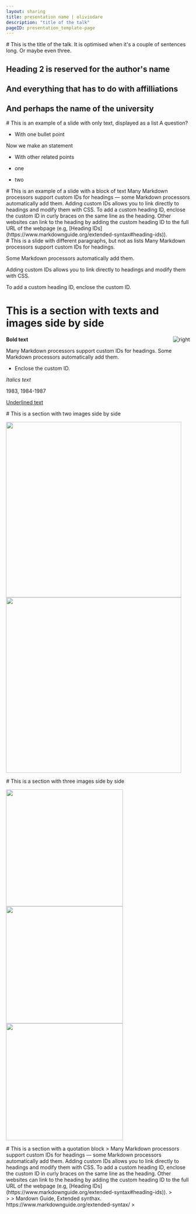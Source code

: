 ```yaml
---
layout: sharing
title: presentation name | oliviodare
description: "title of the talk"
pageID: presentation_template-page
---
```


<div class="asection" markdown="1">
# This is the title of the talk. It is optimised when it's a couple of sentences long. Or maybe even three.

## Heading 2 is reserved for the author's name
## And everything that has to do with affilliations
## And perhaps the name of the university
</div>

<div class="asection" markdown="1">
# This is an example of a slide with only text, displayed as a list
A question?

- With one bullet point


Now we make an statement

- With other related points

- one

- two
</div>

<div class="asection" markdown="1">
# This is an example of a slide with a block of text
Many Markdown processors support custom IDs for headings — some Markdown processors automatically add them. Adding custom IDs allows you to link directly to headings and modify them with CSS. To add a custom heading ID, enclose the custom ID in curly braces on the same line as the heading. Other websites can link to the heading by adding the custom heading ID to the full URL of the webpage (e.g, [Heading IDs](https://www.markdownguide.org/extended-syntax#heading-ids)).
</div>


<div class="asection" markdown="1">
# This is a slide with different paragraphs, but not as lists
Many Markdown processors support custom IDs for headings.

Some Markdown processors automatically add them.

Adding custom IDs allows you to link directly to headings and modify them with CSS.

To add a custom heading ID, enclose the custom ID.
</div>

<div class="asection" markdown="1">

# This is a section with texts and images side by side
**Bold text**
<img src="{{ oliviodare.com }}/ruedha1.png" alt="right" style="float: right;">

Many Markdown processors support custom IDs for headings. Some Markdown processors automatically add them.

- Enclose the custom ID.



*Italics text*

1983, 1984-1987

<u>Underlined text</u>
</div>



<div class="asection" markdown="1">
# This is a section with two images side by side

<p float="right">
<img src="{{ oliviodare.com }}/ruedha1.png" width="480">

<img src="{{ oliviodare.com }}/ruedha2.png" width="480">
</p>
</div>

<div class="asection" markdown="1">
# This is a section with three images side by side

<p float="right">
<img src="{{ oliviodare.com }}/ruedha1.png" width="320">

<img src="{{ oliviodare.com }}/ruedha2.png" width="320">

<img src="{{ oliviodare.com }}/ruedha3.png" width="320">

</p>
</div>

<div class="asection" markdown="1">
# This is a section with a quotation block
> Many Markdown processors support custom IDs for headings — some Markdown processors automatically add them. Adding custom IDs allows you to link directly to headings and modify them with CSS. To add a custom heading ID, enclose the custom ID in curly braces on the same line as the heading. Other websites can link to the heading by adding the custom heading ID to the full URL of the webpage (e.g, [Heading IDs](https://www.markdownguide.org/extended-syntax#heading-ids)).
> <div class="citation-paragraph" markdown="1">
>
> Mardown Guide, Extended synthax. https://www.markdownguide.org/extended-syntax/
> </div>

</div>
